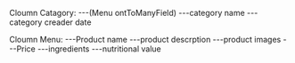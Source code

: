 Cloumn Catagory:
---(Menu ontToManyField)
---category name
---category creader date


Cloumn Menu:
---Product name
---product descrption
---product images
---Price
---ingredients
---nutritional value

